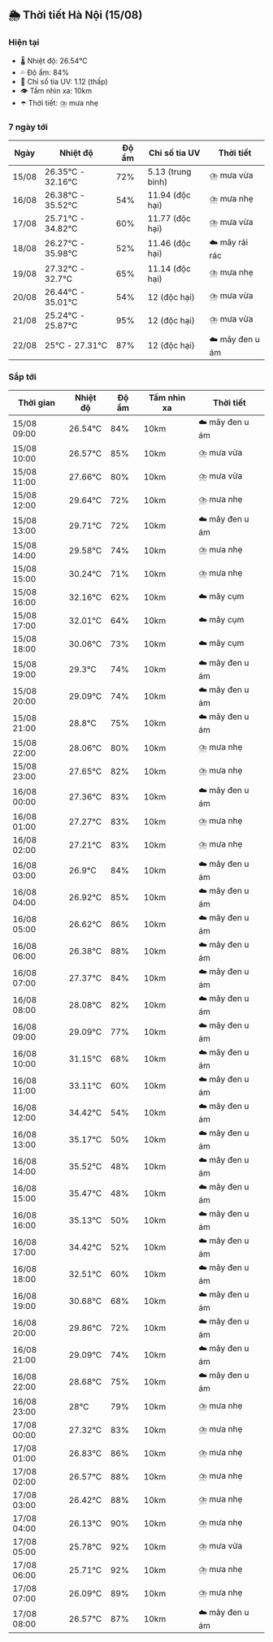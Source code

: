 ## 🌦️ Thời tiết Hà Nội (15/08)

### Hiện tại

- 🌡️ Nhiệt độ: 26.54℃
- 💦 Độ ẩm: 84%
- 🌟 Chỉ số tia UV: 1.12 (thấp)
- 👁️ Tầm nhìn xa: 10km
- ☂️ Thời tiết: ⛈️ mưa nhẹ

### 7 ngày tới

| Ngày | Nhiệt độ | Độ ẩm | Chỉ số tia UV | Thời tiết |
| --- | --- | --- | --- | --- |
| 15/08 | 26.35℃ - 32.16℃ | 72% | 5.13 (trung bình) | ⛈️ mưa vừa |
| 16/08 | 26.38℃ - 35.52℃ | 54% | 11.94 (độc hại) | ⛈️ mưa nhẹ |
| 17/08 | 25.71℃ - 34.82℃ | 60% | 11.77 (độc hại) | ⛈️ mưa vừa |
| 18/08 | 26.27℃ - 35.98℃ | 52% | 11.46 (độc hại) | ☁️ mây rải rác |
| 19/08 | 27.32℃ - 32.7℃ | 65% | 11.14 (độc hại) | ⛈️ mưa nhẹ |
| 20/08 | 26.44℃ - 35.01℃ | 54% | 12 (độc hại) | ⛈️ mưa vừa |
| 21/08 | 25.24℃ - 25.87℃ | 95% | 12 (độc hại) | ⛈️ mưa vừa |
| 22/08 | 25℃ - 27.31℃ | 87% | 12 (độc hại) | ☁️ mây đen u ám |

### Sắp tới

| Thời gian | Nhiệt độ | Độ ẩm | Tầm nhìn xa | Thời tiết |
| --- | --- | --- | --- | --- |
| 15/08 09:00 | 26.54℃ | 84% | 10km | ☁️ mây đen u ám |
| 15/08 10:00 | 26.57℃ | 85% | 10km | ⛈️ mưa vừa |
| 15/08 11:00 | 27.66℃ | 80% | 10km | ⛈️ mưa vừa |
| 15/08 12:00 | 29.64℃ | 72% | 10km | ⛈️ mưa nhẹ |
| 15/08 13:00 | 29.71℃ | 72% | 10km | ☁️ mây đen u ám |
| 15/08 14:00 | 29.58℃ | 74% | 10km | ⛈️ mưa nhẹ |
| 15/08 15:00 | 30.24℃ | 71% | 10km | ⛈️ mưa nhẹ |
| 15/08 16:00 | 32.16℃ | 62% | 10km | ☁️ mây cụm |
| 15/08 17:00 | 32.01℃ | 64% | 10km | ☁️ mây cụm |
| 15/08 18:00 | 30.06℃ | 73% | 10km | ☁️ mây cụm |
| 15/08 19:00 | 29.3℃ | 74% | 10km | ☁️ mây đen u ám |
| 15/08 20:00 | 29.09℃ | 74% | 10km | ☁️ mây đen u ám |
| 15/08 21:00 | 28.8℃ | 75% | 10km | ☁️ mây đen u ám |
| 15/08 22:00 | 28.06℃ | 80% | 10km | ⛈️ mưa nhẹ |
| 15/08 23:00 | 27.65℃ | 82% | 10km | ⛈️ mưa nhẹ |
| 16/08 00:00 | 27.36℃ | 83% | 10km | ☁️ mây đen u ám |
| 16/08 01:00 | 27.27℃ | 83% | 10km | ⛈️ mưa nhẹ |
| 16/08 02:00 | 27.21℃ | 83% | 10km | ⛈️ mưa nhẹ |
| 16/08 03:00 | 26.9℃ | 84% | 10km | ☁️ mây đen u ám |
| 16/08 04:00 | 26.92℃ | 85% | 10km | ☁️ mây đen u ám |
| 16/08 05:00 | 26.62℃ | 86% | 10km | ☁️ mây đen u ám |
| 16/08 06:00 | 26.38℃ | 88% | 10km | ☁️ mây đen u ám |
| 16/08 07:00 | 27.37℃ | 84% | 10km | ☁️ mây đen u ám |
| 16/08 08:00 | 28.08℃ | 82% | 10km | ☁️ mây đen u ám |
| 16/08 09:00 | 29.09℃ | 77% | 10km | ☁️ mây đen u ám |
| 16/08 10:00 | 31.15℃ | 68% | 10km | ☁️ mây đen u ám |
| 16/08 11:00 | 33.11℃ | 60% | 10km | ☁️ mây đen u ám |
| 16/08 12:00 | 34.42℃ | 54% | 10km | ☁️ mây đen u ám |
| 16/08 13:00 | 35.17℃ | 50% | 10km | ☁️ mây đen u ám |
| 16/08 14:00 | 35.52℃ | 48% | 10km | ☁️ mây đen u ám |
| 16/08 15:00 | 35.47℃ | 48% | 10km | ☁️ mây đen u ám |
| 16/08 16:00 | 35.13℃ | 50% | 10km | ☁️ mây đen u ám |
| 16/08 17:00 | 34.42℃ | 52% | 10km | ☁️ mây đen u ám |
| 16/08 18:00 | 32.51℃ | 60% | 10km | ☁️ mây đen u ám |
| 16/08 19:00 | 30.68℃ | 68% | 10km | ☁️ mây đen u ám |
| 16/08 20:00 | 29.86℃ | 72% | 10km | ☁️ mây đen u ám |
| 16/08 21:00 | 29.09℃ | 74% | 10km | ☁️ mây đen u ám |
| 16/08 22:00 | 28.68℃ | 75% | 10km | ☁️ mây đen u ám |
| 16/08 23:00 | 28℃ | 79% | 10km | ⛈️ mưa nhẹ |
| 17/08 00:00 | 27.32℃ | 83% | 10km | ⛈️ mưa nhẹ |
| 17/08 01:00 | 26.83℃ | 86% | 10km | ⛈️ mưa nhẹ |
| 17/08 02:00 | 26.57℃ | 88% | 10km | ⛈️ mưa nhẹ |
| 17/08 03:00 | 26.42℃ | 88% | 10km | ⛈️ mưa nhẹ |
| 17/08 04:00 | 26.13℃ | 90% | 10km | ⛈️ mưa nhẹ |
| 17/08 05:00 | 25.78℃ | 92% | 10km | ⛈️ mưa vừa |
| 17/08 06:00 | 25.71℃ | 92% | 10km | ⛈️ mưa nhẹ |
| 17/08 07:00 | 26.09℃ | 89% | 10km | ⛈️ mưa nhẹ |
| 17/08 08:00 | 26.57℃ | 87% | 10km | ☁️ mây đen u ám |
